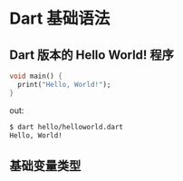 # Dart 基础语法

## Dart 版本的 Hello World! 程序

```dart
void main() {
  print("Hello, World!");
}
```

out: 

```sh
$ dart hello/helloworld.dart
Hello, World!
```



## 基础变量类型

